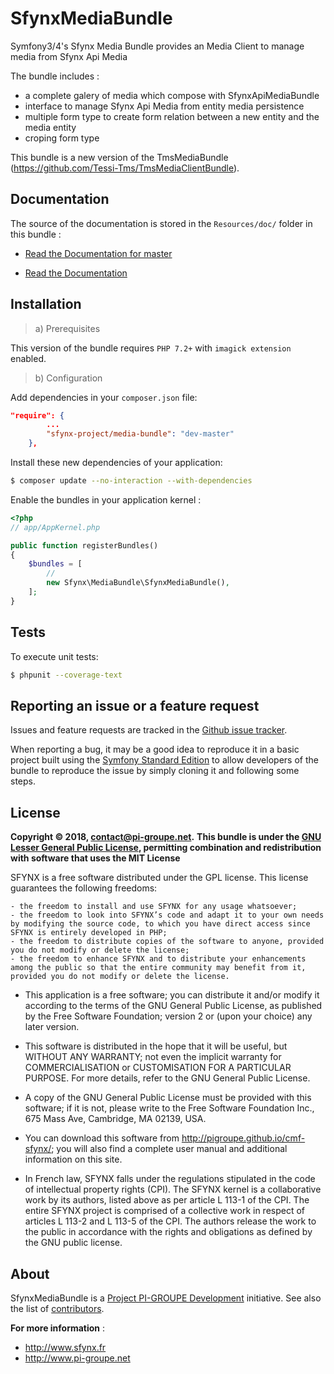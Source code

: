 # SfynxMediaBundle

Symfony3/4's Sfynx Media Bundle provides an Media Client to manage media from Sfynx Api Media

The bundle includes :
- a complete galery of media which compose with SfynxApiMediaBundle
- interface to manage Sfynx Api Media from entity media persistence
- multiple form type to create form relation between a new entity and the media entity
- croping form type

This bundle is a new version of the TmsMediaBundle (https://github.com/Tessi-Tms/TmsMediaClientBundle).

## Documentation

The source of the documentation is stored in the `Resources/doc/` folder in this bundle :

* [Read the Documentation for master](https://github.com/pigroupe/SfynxMediaBundle/blob/master/Resources/doc/index.md)

* [Read the Documentation](Resources/doc/index.md)

## Installation

> a) Prerequisites

This version of the bundle requires `PHP 7.2+` with `imagick extension` enabled.

> b) Configuration

Add dependencies in your `composer.json` file:

```json
"require": {
        ...
        "sfynx-project/media-bundle": "dev-master"
    },
```

Install these new dependencies of your application:

```sh
$ composer update --no-interaction --with-dependencies
```

Enable the bundles in your application kernel :

```php
<?php
// app/AppKernel.php

public function registerBundles()
{
    $bundles = [
        //
        new Sfynx\MediaBundle\SfynxMediaBundle(),
    ];
}
```

## Tests

To execute unit tests:
```sh
$ phpunit --coverage-text
```

## Reporting an issue or a feature request

Issues and feature requests are tracked in the [Github issue tracker](https://github.com/pigroupe/SfynxMediaBundle/issues).

When reporting a bug, it may be a good idea to reproduce it in a basic project
built using the [Symfony Standard Edition](https://github.com/symfony/symfony-standard)
to allow developers of the bundle to reproduce the issue by simply cloning it
and following some steps.

## License

**Copyright © 2018, contact@pi-groupe.net.**
**This bundle is under the [GNU Lesser General Public License](LICENSE), permitting combination and redistribution with software that uses the MIT License**

SFYNX is a free software distributed under the GPL license. This license guarantees the following freedoms:

```
- the freedom to install and use SFYNX for any usage whatsoever;
- the freedom to look into SFYNX’s code and adapt it to your own needs by modifying the source code, to which you have direct access since SFYNX is entirely developed in PHP;
- the freedom to distribute copies of the software to anyone, provided you do not modify or delete the license;
- the freedom to enhance SFYNX and to distribute your enhancements among the public so that the entire community may benefit from it, provided you do not modify or delete the license.
```

- This application is a free software; you can distribute it and/or modify it according to the terms of the GNU General Public License, as published by the Free Software Foundation; version 2 or (upon your choice) any later version.

- This software is distributed in the hope that it will be useful, but WITHOUT ANY WARRANTY; not even the implicit warranty for COMMERCIALISATION or CUSTOMISATION FOR A PARTICULAR PURPOSE. For more details, refer to the GNU General Public License.

- A copy of the GNU General Public License must be provided with this software; if it is not, please write to the Free Software Foundation Inc., 675 Mass Ave, Cambridge, MA 02139, USA.

- You can download this software from http://pigroupe.github.io/cmf-sfynx/; you will also find a complete user manual and additional information on this site.

- In French law, SFYNX falls under the regulations stipulated in the code of intellectual property rights (CPI). The SFYNX kernel is a collaborative work by its authors, listed above as per article L 113-1 of the CPI. The entire SFYNX project is comprised of a collective work in respect of articles L 113-2 and L 113-5 of the CPI. The authors release the work to the public in accordance with the rights and obligations as defined by the GNU public license.

## About

SfynxMediaBundle is a [Project PI-GROUPE Development](https://github.com/pigroupe) initiative.
See also the list of [contributors](https://github.com/orgs/pigroupe/people).

**For more information** :
* http://www.sfynx.fr
* http://www.pi-groupe.net
